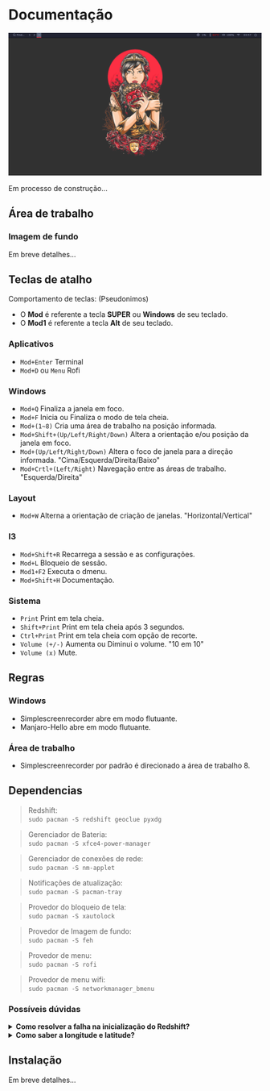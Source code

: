 # Documentação

![Image](./demo.png?raw=true)

Em processo de construção...

## Área de trabalho
### Imagem de fundo
Em breve detalhes...

## Teclas de atalho
Comportamento de teclas: (Pseudonimos)
- O **Mod** é referente a tecla **SUPER** ou **Windows** de seu teclado.
- O **Mod1** é referente a tecla **Alt** de seu teclado.

### Aplicativos
- `Mod+Enter` Terminal
- `Mod+D` ou `Menu` Rofi

### Windows
- `Mod+Q` Finaliza a janela em foco.
- `Mod+F` Inicia ou Finaliza o modo de tela cheia.
- `Mod+(1~8)` Cria uma área de trabalho na posição informada.
- `Mod+Shift+(Up/Left/Right/Down)` Altera a orientação e/ou posição da janela em foco.
- `Mod+(Up/Left/Right/Down)` Altera o foco de janela para a direção informada. "Cima/Esquerda/Direita/Baixo"
- `Mod+Crtl+(Left/Right)` Navegação entre as áreas de trabalho. "Esquerda/Direita"

### Layout
- `Mod+W` Alterna a orientação de criação de janelas. "Horizontal/Vertical"

### I3
- `Mod+Shift+R` Recarrega a sessão e as configurações.
- `Mod+L` Bloqueio de sessão.
- `Mod1+F2` Executa o dmenu.
- `Mod+Shift+H` Documentação.

### Sistema
- `Print` Print em tela cheia.
- `Shift+Print` Print em tela cheia após 3 segundos.
- `Ctrl+Print` Print em tela cheia com opção de recorte.
- `Volume (+/-)` Aumenta ou Diminui o volume. "10 em 10"
- `Volume (x)` Mute.

## Regras
### Windows
- Simplescreenrecorder abre em modo flutuante.
- Manjaro-Hello abre em modo flutuante.

### Área de trabalho
- Simplescreenrecorder por padrão é direcionado a área de trabalho 8.

## Dependencias
> Redshift: <br>
> `sudo pacman -S redshift geoclue pyxdg` <br>

> Gerenciador de Bateria: <br>
> `sudo pacman -S xfce4-power-manager` <br>

> Gerenciador de conexões de rede: <br>
> `sudo pacman -S nm-applet` <br>

> Notificações de atualização: <br>
> `sudo pacman -S pacman-tray` <br>

> Provedor do bloqueio de tela: <br>
> `sudo pacman -S xautolock` <br>

> Provedor de Imagem de fundo: <br>
> `sudo pacman -S feh` <br>

> Provedor de menu: <br>
> `sudo pacman -S rofi` <br>

> Provedor de menu wifi: <br>
> `sudo pacman -S networkmanager_bmenu`

### Possíveis dúvidas
<details>
  <summary>
    <strong>Como resolver a falha na inicialização do Redshift?</strong>
  </summary>
  <p>Você pode optar pelas configurações manuais através do arquivo <strong>redshift.conf</strong> que deverá ser criado em <code>~/.config/</code> contendo as seguintes informações:</p>

  <blockquote>
  [redshift] <br>
  location-provider=manual <br>
  [manual] <br>
  lat=32.7 <br>
  lon=-117.2 <br>
  </blockquote>
</details>

<details>
  <summary>
    <strong>Como saber a longitude e latitude?</strong>
  </summary>
  <p>É possível obter esses dados através da página <a href="https://www.latlong.net/" target="_blank">latlong</a></p>
</details>

## Instalação
Em breve detalhes...
